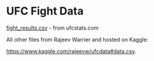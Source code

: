 # UFC Fight Data

[fight_results.csv](fight_results.csv) - from ufcstats.com

All other files from Rajeev Warrier and hosted on Kaggle:

https://www.kaggle.com/rajeevw/ufcdata#data.csv.

